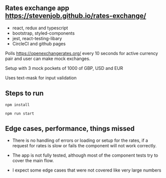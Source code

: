 ## Rates exchange app https://stevenjob.github.io/rates-exchange/

- react, redux and typescript
- bootstrap, styled-components
- jest, react-testing-libary
- CircleCI and github pages

Polls https://openexchangerates.org/ every 10 seconds for active currency pair and user can make mock exchanges.

Setup with 3 mock pockets of 1000 of GBP, USD and EUR

Uses text-mask for input validation

## Steps to run

`npm install`

`npm run start`

## Edge cases, performance, things missed

- There is no handling of errors or loading or setup for the rates, if a request for rates is slow or fails the component will not work correctly.

- The app is not fully tested, although most of the component tests try to cover the main flow.

- I expect some edge cases that were not covered like very large numbers
